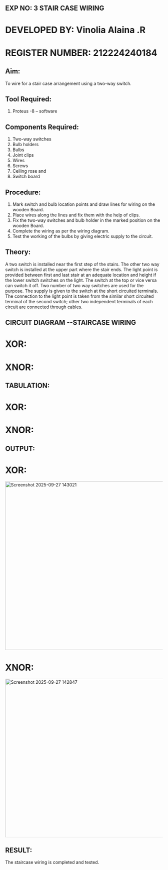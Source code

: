 ## EXP NO: 3 STAIR CASE WIRING
# DEVELOPED BY: Vinolia Alaina .R
# REGISTER NUMBER: 212224240184

## Aim:
To wire for a stair case arrangement using a two-way switch.

## Tool Required:
1.  Proteus -8 – software 

## Components Required:

1.	Two-way switches
2.	Bulb holders
3.  Bulbs
4.	Joint clips
5.	Wires
6.  Screws
7.	Ceiling rose and
8.  Switch board	


## Procedure:
1.	Mark switch and bulb location points and draw lines for wiring on the wooden Board.
2.	Place wires along the lines and fix them with the help of clips.
3.	Fix the two-way switches and bulb holder in the marked position on the wooden Board.
4.	Complete the wiring as per the wiring diagram.
5.	Test the working of the bulbs by giving electric supply to the circuit.


## Theory:
A two switch is installed near the first step of the stairs. The other two way switch is installed at the upper part where the stair ends. The light point is provided between first and last stair at an adequate location and height if the lower switch switches on the light. The switch at the top or vice versa can switch it off. Two number of two way switches are used for the purpose. The supply is given to the switch at the short circuited terminals. The connection to the light point is taken from the similar short circuited terminal of the second switch; other two independent terminals of each circuit are connected through cables.

## CIRCUIT DIAGRAM --STAIRCASE WIRING
# XOR:

# XNOR:
## TABULATION:
# XOR:

# XNOR:

## OUTPUT:
# XOR:
<img width="662" height="537" alt="Screenshot 2025-09-27 143021" src="https://github.com/user-attachments/assets/192403b0-7129-4ba1-93fe-f6121ef92564" />

# XNOR:
<img width="728" height="505" alt="Screenshot 2025-09-27 142847" src="https://github.com/user-attachments/assets/d17a3065-3eb7-4099-91b9-be802ec1259d" />

## RESULT:
The staircase wiring is completed and tested.
